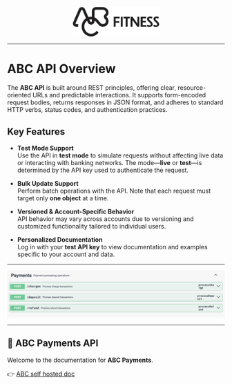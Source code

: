 <div style="text-align: center;">
  <img src="https://raw.githubusercontent.com/kollampst/ABCIgniteGMS/main/abc-ignite/src/main/resources/idzIiOOk35_1751455858359.png" alt="ABC Logo" width="200">
</div>

---

# ABC API Overview

The **ABC API** is built around REST principles, offering clear, resource-oriented URLs and predictable interactions. It supports form-encoded request bodies, returns responses in JSON format, and adheres to standard HTTP verbs, status codes, and authentication practices.

## Key Features

- **Test Mode Support**  
  Use the API in **test mode** to simulate requests without affecting live data or interacting with banking networks. The mode—**live** or **test**—is determined by the API key used to authenticate the request.

- **Bulk Update Support**  
  Perform batch operations with the API. Note that each request must target only **one object** at a time.

- **Versioned & Account-Specific Behavior**  
  API behavior may vary across accounts due to versioning and customized functionality tailored to individual users.

- **Personalized Documentation**  
  Log in with your **test API key** to view documentation and examples specific to your account and data.

---


<div style="text-align: center;">
  <img src="https://raw.githubusercontent.com/kollampst/ABCIgniteGMS/main/abc-ignite/src/main/resources/List.png" alt="ABC Logo" width="1000">
</div>


---

## 📘 ABC Payments API

Welcome to the documentation for **ABC Payments**.

👉 [ABC self hosted doc](https://kollampst.github.io/IamABC.github.io/index.html)


